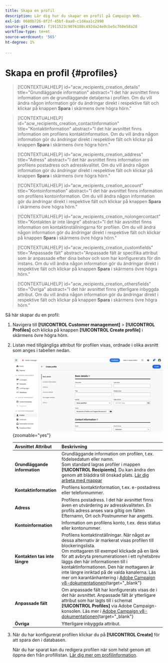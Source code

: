 ```yaml
---
title: Skapa en profil
description: Lär dig hur du skapar en profil på Campaign Web.
exl-id: 0680b726-8f2f-45bf-8aa0-c1d4aa1c2990
source-git-commit: f1911523c9076188c492da24e0cbe5c760e58a28
workflow-type: tm+mt
source-wordcount: '565'
ht-degree: 1%

---
```


# Skapa en profil {#profiles}

>[!CONTEXTUALHELP]
>id="acw_recipients_creation_details"
>title="Grundläggande information"
>abstract="I det här avsnittet finns information om de grundläggande detaljerna i profilen. Om du vill ändra någon information gör du ändringar direkt i respektive fält och klickar på knappen **Spara** i skärmens övre högra hörn."

>[!CONTEXTUALHELP]
>id="acw_recipients_creation_contactinformation"
>title="Kontaktinformation"
>abstract="I det här avsnittet finns information om profilens kontaktinformation. Om du vill ändra någon information gör du ändringar direkt i respektive fält och klickar på knappen **Spara** i skärmens övre högra hörn."

>[!CONTEXTUALHELP]
>id="acw_recipients_creation_address"
>title="Adress"
>abstract="I det här avsnittet finns information om profilens postadress och adresskvalitet. Om du vill ändra någon information gör du ändringar direkt i respektive fält och klickar på knappen **Spara** i skärmens övre högra hörn."

>[!CONTEXTUALHELP]
>id="acw_recipients_creation_account"
>title="Kontoinformation"
>abstract="I det här avsnittet finns information om profilens kontoinformation. Om du vill ändra någon information gör du ändringar direkt i respektive fält och klickar på knappen **Spara** i skärmens övre högra hörn."

>[!CONTEXTUALHELP]
>id="acw_recipients_creation_nolongercontact"
>title="Kontakten är inte längre"
>abstract="I det här avsnittet finns information om kontaktinställningarna för profilen. Om du vill ändra någon information gör du ändringar direkt i respektive fält och klickar på knappen **Spara** i skärmens övre högra hörn."

>[!CONTEXTUALHELP]
>id="acw_recipients_creation_customfields"
>title="Anpassade fält"
>abstract="Anpassade fält är specifika attribut som är anpassade efter dina behov och som har konfigurerats för din instans. Om du vill ändra någon information gör du ändringar direkt i respektive fält och klickar på knappen **Spara** i skärmens övre högra hörn."

>[!CONTEXTUALHELP]
>id="acw_recipients_creation_othersfields"
>title="Övriga"
>abstract="I det här avsnittet finns ytterligare inbyggda attribut. Om du vill ändra någon information gör du ändringar direkt i respektive fält och klickar på knappen **Spara** i skärmens övre högra hörn."

Så här skapar du en profil:

1. Navigera till **[!UICONTROL Customer management]** > **[!UICONTROL Profiles]** och klicka på knappen **[!UICONTROL Create profile]** i skärmens övre högra hörn.

1. Listan med tillgängliga attribut för profilen visas, ordnade i olika avsnitt som anges i tabellen nedan.

   ![Skärmbild som visar en lista över tillgängliga attribut för profilen, ordnade i avsnitt ](assets/create-profile.png){zoomable="yes"}

   | Avsnittet Attribut | Beskrivning |
   |  ---  |  ---  |
   | **Grundläggande information** | Grundläggande information om profilen, t.ex. födelsedatum eller namn.<br/>Som standard lagras profiler i mappen **[!UICONTROL Recipients]**. Du kan ändra den genom att bläddra till önskad plats. [Lär dig arbeta med mappar](../get-started/permissions.md#folders) |
   | **Kontaktinformation** | Profilens kontaktinformation, t.ex. e-postadress eller telefonnummer. |
   | **Adress** | Profilens postadress. I det här avsnittet finns även en utvärdering av adresskvaliteten. En profils adress anses vara giltig om fälten Efternamn, Ort och Postnummer har angetts. |
   | **Kontoinformation** | Information om profilens konto, t.ex. dess status eller kontonummer. |
   | **Kontakten tas inte längre** | Profilens kontaktinställningar. När något av dessa alternativ är markerat visas profilen till blockeringslista.<br/>Om mottagaren till exempel klickade på en länk för att avbryta prenumerationen i ett nyhetsbrev läggs den här informationen till i kontaktinformationen. Den här mottagaren är inte längre inriktad på de valda kanalerna. Läs mer om karantänhantering i [Adobe Campaign v8-dokumentationen](https://experienceleague.adobe.com/docs/campaign/campaign-v8/send/failures/quarantines.html?lang=sv-SE){target="_blank"} |
   | **Anpassade fält** | Om anpassade fält har konfigurerats visas de i det här avsnittet. Anpassade fält är ytterligare attribut som har lagts till i schemat **[!UICONTROL Profiles]** via Adobe Campaign-konsolen. Läs mer i [Adobe Campaign v8-dokumentationen](https://experienceleague.adobe.com/docs/campaign/campaign-v8/developer/shemas-forms/extend-schema.html?lang=sv-SE){target="_blank"} |
   | **Övriga** | Ytterligare inbyggda attribut. |

1. När du har konfigurerat profilen klickar du på **[!UICONTROL Create]** för att spara den i databasen.

   När du har sparat kan du redigera profilen när som helst genom att öppna den från profillistan. [Lär dig mer om profilinformation](profile-view.md).